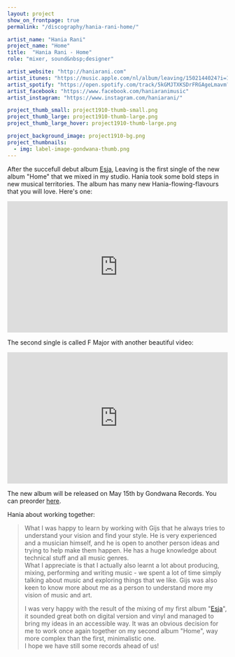 ```yaml
---
layout: project
show_on_frontpage: true
permalink: "/discography/hania-rani-home/"

artist_name: "Hania Rani"
project_name: "Home"
title:  "Hania Rani - Home"
role: "mixer, sound&nbsp;designer"

artist_website: "http://haniarani.com"
artist_itunes: "https://music.apple.com/nl/album/leaving/1502144024?i=1502144025&l=en"
artist_spotify: "https://open.spotify.com/track/5kGMJTXKSDrFRGAgeLmavm?si=jMEM25wKQBiV_p4gkMW89Q"
artist_facebook: "https://www.facebook.com/haniaranimusic"
artist_instagram: "https://www.instagram.com/haniarani/"

project_thumb_small: project1910-thumb-small.png
project_thumb_large: project1910-thumb-large.png
project_thumb_large_hover: project1910-thumb-large.png

project_background_image: project1910-bg.png
project_thumbnails:
  - img: label-image-gondwana-thumb.png
---
```


After the succefull debut album [Esja](../hania-rani-esja/), Leaving is the first single of the new album "Home" that we mixed in my studio. Hania took some bold steps in new musical territories. The album has many new Hania-flowing-flavours that you will love. Here's one:

<iframe width="100%" height="300" src="https://www.youtube.com/embed/E_5vYiLLh8k?rel=0" frameborder="0" allow="accelerometer; autoplay; encrypted-media; gyroscope; picture-in-picture" allowfullscreen></iframe>

The second single is called F Major with another beautiful video:

<iframe width="100%" height="300" src="https://www.youtube.com/embed/bB34_eLCLKo?rel=0" frameborder="0" allow="accelerometer; autoplay; encrypted-media; gyroscope; picture-in-picture" allowfullscreen></iframe>

The new album will be released on May 15th by Gondwana Records. You can preorder [here](https://lnk.to/haniaranihome).


Hania about working together:
<blockquote>
<p>What I was happy to learn by working with Gijs that he always tries to understand your vision and find your style. He is very experienced and a musician himself, and he is open to another person ideas and trying to help make them happen. He has a huge knowledge about technical stuff and all music genres.<br />
What I appreciate is that I actually also learnt a lot about producing, mixing, performing and writing music - we spent a lot of time simply talking about music and exploring things that we like. Gijs was also keen to know more about me as a person to understand more my vision of music and art.</p>
<p>I was very happy with the result of the mixing of my first album "<a href="../hania-rani-esja/" class="normal" target="" >Esja</a>", it sounded great both on digital version and vinyl and managed to bring my ideas in an accessible way. It was an obvious decision for me to work once again together on my second album "Home", way more complex than the first, minimalistic one.<br />
I hope we have still some records ahead of us!</p>
</blockquote>